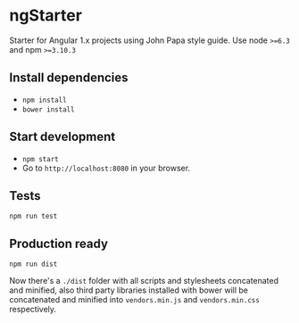 ngStarter
============

Starter for Angular 1.x projects using John Papa style guide.
Use node `>=6.3` and npm `>=3.10.3`

## Install dependencies


* `npm install`
* `bower install`


## Start development


* `npm start`
* Go to `http://localhost:8080` in your browser.


## Tests


`npm run test`


## Production ready


`npm run dist`

Now there's a `./dist` folder with all scripts and stylesheets concatenated and minified, also third party libraries installed with bower will be concatenated and minified into `vendors.min.js` and `vendors.min.css` respectively.
